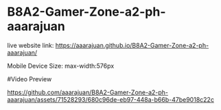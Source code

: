 # B8A2-Gamer-Zone-a2-ph-aaarajuan
live  website link: https://aaarajuan.github.io/B8A2-Gamer-Zone-a2-ph-aaarajuan/

Mobile Device Size: max-width:576px

#Video Preview

https://github.com/aaarajuan/B8A2-Gamer-Zone-a2-ph-aaarajuan/assets/71528293/680c96de-eb97-448a-b66b-47be9018c22c

